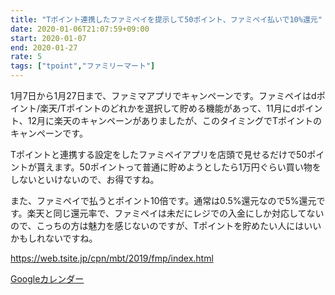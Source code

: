 ```yaml
---
title: "Tポイント連携したファミペイを提示して50ポイント、ファミペイ払いで10%還元"
date: 2020-01-06T21:07:59+09:00
start: 2020-01-07
end: 2020-01-27
rate: 5
tags: ["tpoint","ファミリーマート"]
---
```


1月7日から1月27日まで、ファミマアプリでキャンペーンです。ファミペイはdポイント/楽天/Tポイントのどれかを選択して貯める機能があって、11月にdポイント、12月に楽天のキャンペーンがありましたが、このタイミングでTポイントのキャンペーンです。

Tポイントと連携する設定をしたファミペイアプリを店頭で見せるだけで50ポイントが貰えます。50ポイントって普通に貯めようとしたら1万円ぐらい買い物をしないといけないので、お得ですね。

また、ファミペイで払うとポイント10倍です。通常は0.5%還元なので5%還元です。楽天と同じ還元率で、ファミペイは未だにレジでの入金にしか対応してないので、こっちの方は魅力を感じないのですが、Tポイントを貯めたい人にはいいかもしれないですね。

https://web.tsite.jp/cpn/mbt/2019/fmp/index.html

[Googleカレンダー](http://www.google.com/calendar/event?action=TEMPLATE&text=T%E3%83%9D%E3%82%A4%E3%83%B3%E3%83%88%E9%80%A3%E6%90%BA%E3%81%97%E3%81%9F%E3%83%95%E3%82%A1%E3%83%9F%E3%83%9A%E3%82%A4%E3%82%92%E6%8F%90%E7%A4%BA%E3%81%97%E3%81%A650%E3%83%9D%E3%82%A4%E3%83%B3%E3%83%88%E3%80%81%E3%83%95%E3%82%A1%E3%83%9F%E3%83%9A%E3%82%A4%E6%89%95%E3%81%84%E3%81%A710%25%E9%82%84%E5%85%83&dates=20200107/20200127&details=https://pokanpo.com/posts/20200127_tpoint_familymart/)
